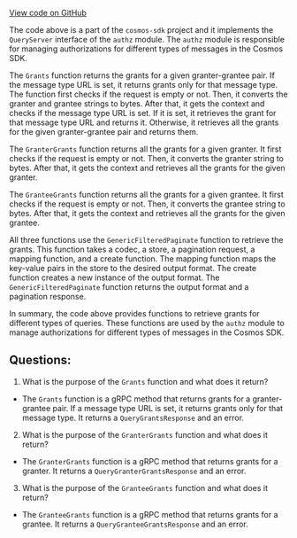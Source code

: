 [View code on GitHub](https://github.com/cosmos/cosmos-sdk.git/x/authz/keeper/grpc_query.go)

The code above is a part of the `cosmos-sdk` project and it implements the `QueryServer` interface of the `authz` module. The `authz` module is responsible for managing authorizations for different types of messages in the Cosmos SDK. 

The `Grants` function returns the grants for a given granter-grantee pair. If the message type URL is set, it returns grants only for that message type. The function first checks if the request is empty or not. Then, it converts the granter and grantee strings to bytes. After that, it gets the context and checks if the message type URL is set. If it is set, it retrieves the grant for that message type URL and returns it. Otherwise, it retrieves all the grants for the given granter-grantee pair and returns them. 

The `GranterGrants` function returns all the grants for a given granter. It first checks if the request is empty or not. Then, it converts the granter string to bytes. After that, it gets the context and retrieves all the grants for the given granter. 

The `GranteeGrants` function returns all the grants for a given grantee. It first checks if the request is empty or not. Then, it converts the grantee string to bytes. After that, it gets the context and retrieves all the grants for the given grantee. 

All three functions use the `GenericFilteredPaginate` function to retrieve the grants. This function takes a codec, a store, a pagination request, a mapping function, and a create function. The mapping function maps the key-value pairs in the store to the desired output format. The create function creates a new instance of the output format. The `GenericFilteredPaginate` function returns the output format and a pagination response. 

In summary, the code above provides functions to retrieve grants for different types of queries. These functions are used by the `authz` module to manage authorizations for different types of messages in the Cosmos SDK.
## Questions: 
 1. What is the purpose of the `Grants` function and what does it return?
- The `Grants` function is a gRPC method that returns grants for a granter-grantee pair. If a message type URL is set, it returns grants only for that message type. It returns a `QueryGrantsResponse` and an error.

2. What is the purpose of the `GranterGrants` function and what does it return?
- The `GranterGrants` function is a gRPC method that returns grants for a granter. It returns a `QueryGranterGrantsResponse` and an error.

3. What is the purpose of the `GranteeGrants` function and what does it return?
- The `GranteeGrants` function is a gRPC method that returns grants for a grantee. It returns a `QueryGranteeGrantsResponse` and an error.